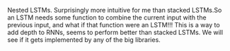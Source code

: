 Nested LSTMs. Surprisingly more intuitive for me than stacked LSTMs.So an LSTM needs some function to combine the current input with the previous input, and what if that function were an LSTM!!! This is a way to add depth to RNNs, seems to perform better than stacked LSTMs. We will see if it gets implemented by any of the big libraries.

